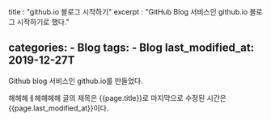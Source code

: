 title : "github.io 블로그 시작하기"
excerpt : "GitHub Blog 서비스인 github.io 블로그 시작하기로 했다."

categories:
    - Blog
tags:
    - Blog
last_modified_at: 2019-12-27T
---

Github blog 서비스인 github.io를 만들었다.

헤헤헤ㅔ헤헤헤헤 
글의 제목은 {{page.title}}로
마지막으로 수정된 시간은 {{page.last_modified_at}}이다.